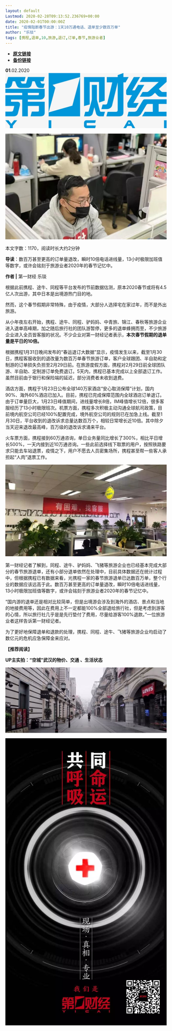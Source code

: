 ```yaml
---
layout: default
Lastmod: 2020-02-28T09:13:52.236769+00:00
date: 2020-02-01T00:00:00Z
title: "疫情阻断春节出游：1天10万通电话、退单至少数百万单"
author: "乐琰"
tags: [携程,退单,10,旅游,退订,订单,春节,旅游业者]
---
```


* [**原文链接**](http://mp.weixin.qq.com/s?__biz=MjM5MTM3NTMwNA==&mid=2660911669&idx=6&sn=08d4d8af679563a3dc4810428cf80d5b&chksm=bdd860928aafe9842b0a779c4d76ab269806ea310e220c4bc6e9f3f6fb3cd7bb3588e227ae37#rd)
* [**备份链接**](http://archive.is/flDOw)


  

**01**.02.2020![](/images/post/b964456eeb895c5ca2180c84e43a5c1c.jpg)

![](/images/post/91a4862c5d165b365b2666fa06fc8286.jpg)

本文字数：1170，阅读时长大约2分钟

**导读**：数百万甚至更高的订单量退改，瞬时10倍电话进线量，13小时极限加班值等数字，或许会铭刻于旅游业者2020年的春节记忆中。

  

**作者 |** 第一财经 乐琰

根据此前携程、途牛、同程等平台发布的节前数据估测，原本2020春节或将有4.5亿人次出游，其中日本是出境游热门目的地。

然而，这个春节假期非常特殊，由于疫情，大部分人选择宅在家过年，而不是外出旅游。

从小年夜左右开始，携程、途牛、同程、驴妈妈、中青旅、锦江、春秋等旅游企业进入退单高峰期，加之随后旅行社的团队游暂停，更多的退单蜂拥而至，不少旅游企业进入全员皆客服的状况。不少企业对第一财经记者表示，**本次春节假期的退单量是平日的10倍。**

根据携程1月31日晚间发布的“春运退订大数据”显示，疫情发生以来，截至1月30日，携程客服收到的退改量为数百万单春节旅游订单，客户全球跟团、半自助和定制游的订单损失负担至2月29日前。在旅游度假方面，携程对2月29日前全球团队游、半自助、定制游订单免费退订。5天内，携程已基本完成以上全部退订工作。虽然目前由于银行和保险端的延迟，部分消费者未收到退费。

酒店方面，携程于1月23日公布全球140万家酒店“安心取消保障”计划，国内90%、海外60%酒店已加入。目前，携程已完成保障范围内全球酒店订单退订。由于订单量巨大，1月23日峰值期间，进线量增长8倍，IM峰值增长12倍，很多客服经历了13小时极限班次。机票方面，携程多次积极主动沟通全球航司政策，目前境内航空公司已经100%配置完成，境外航空公司的规则已在加急上线。截至1月30日，平台收到的退改诉求总量达数百万个，相较日常增长近10倍。其中除夕当天迎来退改最高峰，百万级的退改诉求涌来平台。

火车票方面，携程接到60万通咨询，单日业务量同比增长了300%，相比平日增长500%，一天内接到近10万通咨询。一些此前选择线下取票的用户，按照铁路要求只能去车站退票，疫情之下，用户不愿去人员密集场所，携程甚至帮一些客人承担起“人肉”退票工作。

![](/images/post/047d8b2a1c2b15cea9745b5813d2cb2b.jpg)

第一财经记者了解到，同程、途牛、驴妈妈、飞猪等旅游企业也已经基本完成大部分的春节旅游退单，还有小部分退单依然在处理中，目前具体数据还在统计过程中，但根据携程已有数据来看，光携程一家的春节旅游退单已达数百万单，整个行业的数据应该远高于此。数百万甚至更高的订单量退改，瞬时10倍电话进线量，13小时极限加班值等数字，或许会铭刻于旅游业者2020年的春节记忆中。

“国内游的退单还是相对比较简单，但是出境游会涉及到海外的酒店、景点和当地的地接费用等，因此在费用上不一定都能100%全部退给旅行社，但是考虑到游客的心情，所以旅行社几乎是是先行垫付了费用，尽量给游客100%退款。”一位旅游业者这样告诉第一财经记者。

为了更好地保障退单和退款的处理，携程、同程、途牛、飞猪等旅游企业均启动了数亿元的危机应急保障金来应对。

**【推荐阅读】**

**UP主实拍：“空城”武汉的物价、交通 、生活状态**

[![](/images/post/95378c138081e87ab45f85e97ac64671.jpg)](http://mp.weixin.qq.com/s?__biz=MjM5MTM3NTMwNA==&mid=2660911356&idx=1&sn=7ffb93ebf418b95431c855ef076d60a9&chksm=bdd8625b8aafeb4de0e755a3a94953a08b8683b96b692ea2bc68a976f3d13218eb323988780a&scene=21#wechat_redirect)

![](/images/post/8cd8a1d0aba0700b88fba4e2bebbdee5.jpg)

